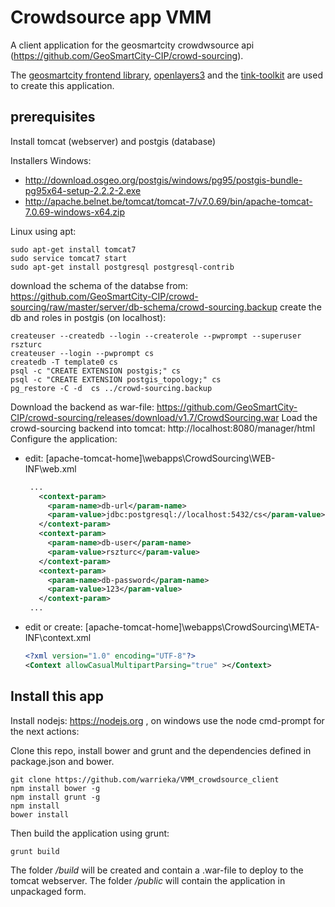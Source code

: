 Crowdsource app VMM 
====
A client application for the geosmartcity crowdwsource api (https://github.com/GeoSmartCity-CIP/crowd-sourcing).

The [geosmartcity frontend library](https://github.com/GeoSmartCity-CIP/gsc-client), [openlayers3](http://openlayers.org/) and the [tink-toolkit](http://tink.digipolis.be/) are used to create this application. 

prerequisites
----

Install tomcat (webserver) and postgis (database)

Installers Windows:

-  http://download.osgeo.org/postgis/windows/pg95/postgis-bundle-pg95x64-setup-2.2.2-2.exe 
-  http://apache.belnet.be/tomcat/tomcat-7/v7.0.69/bin/apache-tomcat-7.0.69-windows-x64.zip 

Linux using apt:

    sudo apt-get install tomcat7
    sudo service tomcat7 start 
    sudo apt-get install postgresql postgresql-contrib

download the schema of the databse from:  https://github.com/GeoSmartCity-CIP/crowd-sourcing/raw/master/server/db-schema/crowd-sourcing.backup
create the db and roles in postgis (on localhost): 

    createuser --createdb --login --createrole --pwprompt --superuser rszturc
    createuser --login --pwprompt cs
    createdb -T template0 cs 
    psql -c "CREATE EXTENSION postgis;" cs 
    psql -c "CREATE EXTENSION postgis_topology;" cs 
    pg_restore -C -d  cs ../crowd-sourcing.backup
    
Download the backend as war-file: https://github.com/GeoSmartCity-CIP/crowd-sourcing/releases/download/v1.7/CrowdSourcing.war 
Load the crowd-sourcing backend into tomcat: http://localhost:8080/manager/html
Configure the application:

- edit: [apache-tomcat-home]\webapps\CrowdSourcing\WEB-INF\web.xml
    
   ```xml 
    ...
      <context-param>
        <param-name>db-url</param-name>
        <param-value>jdbc:postgresql://localhost:5432/cs</param-value>
      </context-param>
      <context-param>
        <param-name>db-user</param-name>
        <param-value>rszturc</param-value>
      </context-param>
      <context-param>
        <param-name>db-password</param-name>
        <param-value>123</param-value>
      </context-param>
    ...
    ```

- edit or create: [apache-tomcat-home]\webapps\CrowdSourcing\META-INF\context.xml

    ```xml 
    <?xml version="1.0" encoding="UTF-8"?>
    <Context allowCasualMultipartParsing="true" ></Context>
    ```
    
Install this app
----

Install nodejs: https://nodejs.org , on windows use the node cmd-prompt for the next actions:

Clone this repo, install bower and grunt and the dependencies defined in package.json and bower. 

    git clone https://github.com/warrieka/VMM_crowdsource_client
    npm install bower -g
    npm install grunt -g
    npm install 
    bower install 
    
Then build the application using grunt:

    grunt build
    
The folder */build* will be created and contain a .war-file to deploy to the tomcat webserver.
The folder */public* will contain the application in unpackaged form. 


